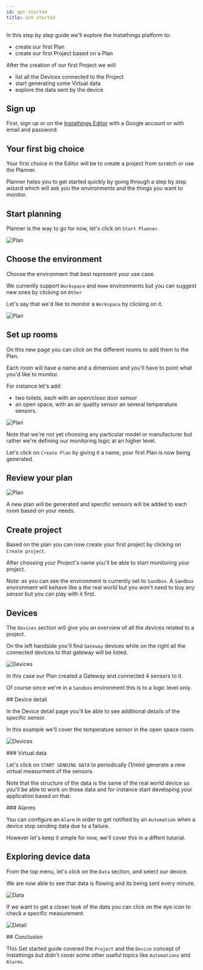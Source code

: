 ```yaml
---
id: get-started
title: Get started
---
```


In this step by step guide we'll explore the Instathings platform to:
- create our first Plan
- create our first Project based on a Plan

After the creation of our first Project we will:
- list all the Devices connected to the Project
- start generating some Virtual data
- explore the data sent by the device 

## Sign up

First, sign up or on the [Instathings Editor](https://editor.instathings.io) with a Google account or with email and password.

## Your first big choice 

Your first choice in the Editor will be to create a project from scratch or use the Planner. 

Planner helps you to get started quickly by going through a step by step wizard which will ask you the environments and the things you want to monitor.

## Start planning

Planner is the way to go for now, let's click on `Start Planner`.

![Plan](assets/get-started/planner-home.png)

## Choose the environment

Choose the environment that best represent your use case. 

We currently support `Workspace` and `Home` environments but you can suggest new ones by clicking on `Other`

Let's say that we'd like to monitor a `Workspace` by clicking on it.

![Plan](assets/get-started/planner-environments.png)

## Set up rooms

On this new page you can click on the different rooms to add them to the Plan. 

Each room will have a name and a dimension and you'll have to point what you'd like to monitor. 

For instance let's add:
- two toilets, each with an open/close door sensor 
- an open space, with an air quality sensor an several temperature sensors. 

![Plan](assets/get-started/planner-workspace.png)


Note that we're not yet choosing any particular model or manufacturer but rather we're defining our monitoring logic at an higher level.

Let's click on `Create Plan` by giving it a name, your first Plan is now being generated.

## Review your plan

![Plan](assets/get-started/planner-plan.png)

A new plan will be generated and specific sensors will be added to each room based on your needs. 

## Create project

Based on the plan you can now create your first project by clicking on `Create project`. 

After choosing your Project's name you'll be able to start monitoring your project.

Note: as you can see the environment is currently set to `Sandbox`. A `Sandbox` environment will behave like a the real world but you won't need to buy any sensor but you can play with it first.

## Devices

The `Devices` section will give you an overview of all the devices related to a project.

On the left handside you'll find `Gateway` devices while on the right all the connected devices to that gateway will be listed.

![Devices](assets/get-started/project-devices.png)

In this case our Plan created a Gateway and connected 4 sensors to it. 

Of course since we're in a `Sandbox` environment this is to a logic level only.

## Device detail

In the Device detail page you'll be able to see additional details of the specific sensor.

In this example we'll cover the temperature sensor in the open space room.

![Devices](assets/get-started/project-device.png)

### Virtual data

Let's click on `START SENDING DATA` to periodically (1/min) generate a new virtual measurment of the sensors. 

Note that the structure of the data is the same of the real world device so you'll be able to work on those data and for instance start developing your application based on that.

### Alarms

You can configure an `Alarm` in order to get notified by an `Automation` when a device stop sending data due to a failure. 

However let's keep it simple for now, we'll cover this in a diffent tutorial.

## Exploring device data

From the top menu, let's click on the `Data` section, and select our device.

We are now able to see that data is flowing and its being sent every minute.

![Data](assets/get-started/project-data.png)

If we want to get a closer look of the data you can click on the eye icon to check a specific measurement.

![Detail](assets/get-started/project-data-detail.png)

## Conclusion

This Get started guide covered the `Project` and the `Device` concept of Instathings but didn't cover some other useful topics like `Automations` and `Alarms`.
